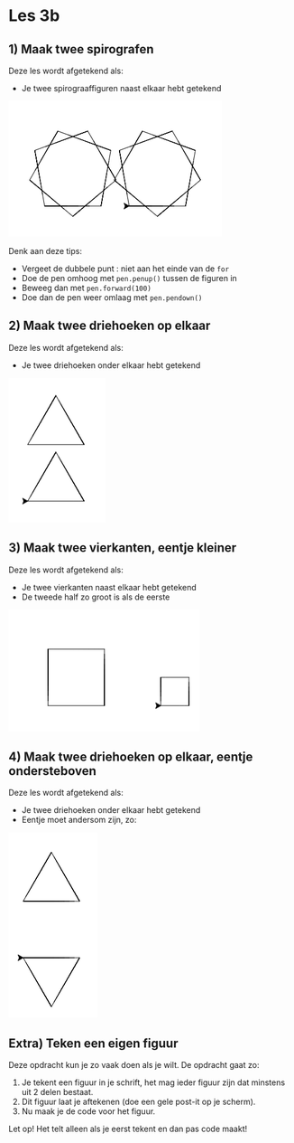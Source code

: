 # Les 3b

## 1) Maak twee spirografen

Deze les wordt afgetekend als:

* Je twee spirograaffiguren naast elkaar hebt getekend

![](<../../.gitbook/assets/image-20190329211324881 (1).png>)

Denk aan deze tips:

* Vergeet de dubbele punt : niet aan het einde van de `for`
* Doe de pen omhoog met `pen.penup()` tussen de figuren in
* Beweeg dan met `pen.forward(100)`
* Doe dan de pen weer omlaag met `pen.pendown()`

## 2) Maak twee driehoeken op elkaar

Deze les wordt afgetekend als:

* Je twee driehoeken onder elkaar hebt getekend

![](<../../.gitbook/assets/image-20190329212013611 (2) (2) (2) (2) (2) (2) (2).png>)

## 3) Maak twee vierkanten, eentje kleiner

Deze les wordt afgetekend als:

* Je twee vierkanten naast elkaar hebt getekend
* De tweede half zo groot is als de eerste

![](<../../.gitbook/assets/image-20190329212412678 (2) (2) (2) (2) (2).png>)

## 4) Maak twee driehoeken op elkaar, eentje ondersteboven

Deze les wordt afgetekend als:

* Je twee driehoeken onder elkaar hebt getekend
* Eentje moet andersom zijn, zo:

![](../../.gitbook/assets/image-20190329212129413.png)

## Extra) Teken een eigen figuur

Deze opdracht kun je zo vaak doen als je wilt. De opdracht gaat zo:

1. Je tekent een figuur in je schrift, het mag ieder figuur zijn dat minstens uit 2 delen bestaat.
2. Dit figuur laat je aftekenen (doe een gele post-it op je scherm).
3. Nu maak je de code voor het figuur.

Let op! Het telt alleen als je eerst tekent en dan pas code maakt!
